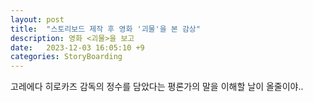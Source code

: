 ```yaml
---
layout: post
title:  "스토리보드 제작 후 영화 '괴물'을 본 감상"
description: 영화 <괴물>을 보고
date:   2023-12-03 16:05:10 +9
categories: StoryBoarding 
---
```


고레에다 히로카즈 감독의 정수를 담았다는 평론가의 말을 이해할 날이 올줄이야..

